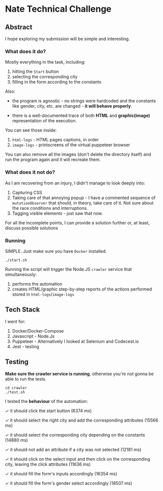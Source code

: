 # Nate Technical Challenge

## Abstract

I hope exploring my submission will be simple and interesting.

### What does it do?

Mostly everything in the task, including:

1. hitting the `Start` button
2. selecting the corresponding city
3. filling in the form according to the constants

Also:

- the program is agnostic - no strings were hardcoded and the constants like gender, city, etc. are changed - **it will behave properly**.

- there is a well-documented trace of both **HTML** and **graphic(image)** representation of the execution.

You can see those inside:

1. `html-logs` - HTML pages captions, in order
2. `image-logs` - printscreens of the virtual puppeteer browser

You can also remove all the images (don't delete the directory itself) and run the program again and it will recreate them.

### What does it not do?

As I am recovering from an injury, I didn't manage to look deeply into:

1. Capturing CSS
2. Taking care of that annoying popup - I have a commented sequence of `mutationObserver` that should, in theory, take care of it. Not sure about the race conditions and interruptions.
3. Tagging visible elements - just saw that now. 

For all the incomplete points, I can provide a solution further or, at least, discuss possible solutions

### Running

SIMPLE. Just make sure you have `Docker` installed.

```
./start.sh
```

Running the script will trigger the Node.JS `crawler` service that simultaneously:

1. performs the automation
2. creates HTML/graphic step-by-step reports of the actions performed stored in `html-logs`/`image-logs`

## Tech Stack

I went for:

1. Docker/Docker-Compose
2. Javascript - Node.Js
3. Puppeteer - Alternatively I looked at Selenium and Codecest.io
4. Jest - testing


## Testing

**Make sure the crawler service is running**, otherwise you're not gonna be able to run the tests. 

```
cd crawler
./test.sh
```

I tested the **behaviour** of the automation:

  ✓ it should click the start button (6374 ms)

  ✓ it should select the right city and add the corresponding attributes (15566 ms)

  ✓ it should select the corresponding city depending on the constants (14880 ms)

  ✓ it should not add an attribute if a city was not selected (12181 ms)

  ✓ it should click on the select input and then click on the corresponding city, leaving the click attributes (11636 ms)

  ✓ it should fill the form's inputs accordingly (16354 ms)

  ✓ it should fill the form's gender select accordingly (18507 ms)
